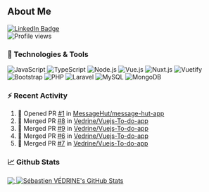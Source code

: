 ## About Me

[![LinkedIn Badge](https://img.shields.io/badge/-LinkedIn-0077B0?style=flat-square&logo=LinkedIn)](https://www.linkedin.com/in/sebastien-vedrine/)
</br>
![Profile views](https://gpvc.arturio.dev/Vedrine)

### 🔧 Technologies & Tools

<p>
  <img alt="JavaScript" src="https://img.shields.io/badge/-JavaScript-F7DF1E?style=flat-square&logo=JavaScript&logoColor=white">
  <img alt="TypeScript" src="https://img.shields.io/badge/-TypeScript-007ACC?style=flat-square&logo=TypeScript&logoColor=white">
  <img alt="Node.js" src="https://img.shields.io/badge/-Node.js-339933?style=flat-square&logo=Node.js&logoColor=white">
  <img alt="Vue.js" src="https://img.shields.io/badge/-Vue.js-4FC08D?style=flat-square&logo=Vue.js&logoColor=white">
  <img alt="Nuxt.js" src="https://img.shields.io/badge/-Nuxt.js-00C58E?style=flat-square&logo=Nuxt.js&logoColor=white">
  <img alt="Vuetify" src="https://img.shields.io/badge/-Vuetify-1867C0?style=flat-square&logo=Vuetify&logoColor=white">
  <img alt="Bootstrap" src="https://img.shields.io/badge/-Bootstrap-563D7C?style=flat-square&logo=Bootstrap&logoColor=white">
  <img alt="PHP" src="https://img.shields.io/badge/-PHP-777BB4?style=flat-square&logo=PHP&logoColor=white">
  <img alt="Laravel" src="https://img.shields.io/badge/-Laravel-FF2D20?style=flat-square&logo=Laravel&logoColor=white">
  <img alt="MySQL" src="https://img.shields.io/badge/-MySQL-4479A1?style=flat-square&logo=MySQL&logoColor=white">
  <img alt="MongoDB" src="https://img.shields.io/badge/-MongoDB-47A248?style=flat-square&logo=MongoDB&logoColor=white">
</p>

### :zap: Recent Activity

<!--START_SECTION:activity-->
1. 💪 Opened PR [#1](https://github.com/MessageHut/message-hut-app/pull/1) in [MessageHut/message-hut-app](https://github.com/MessageHut/message-hut-app)
2. 🎉 Merged PR [#8](https://github.com/Vedrine/Vuejs-To-do-app/pull/8) in [Vedrine/Vuejs-To-do-app](https://github.com/Vedrine/Vuejs-To-do-app)
3. 🎉 Merged PR [#9](https://github.com/Vedrine/Vuejs-To-do-app/pull/9) in [Vedrine/Vuejs-To-do-app](https://github.com/Vedrine/Vuejs-To-do-app)
4. 🎉 Merged PR [#6](https://github.com/Vedrine/Vuejs-To-do-app/pull/6) in [Vedrine/Vuejs-To-do-app](https://github.com/Vedrine/Vuejs-To-do-app)
5. 🎉 Merged PR [#7](https://github.com/Vedrine/Vuejs-To-do-app/pull/7) in [Vedrine/Vuejs-To-do-app](https://github.com/Vedrine/Vuejs-To-do-app)
<!--END_SECTION:activity-->


### &#x1f4c8; Github Stats

<a href="">
  <img align="center" src="https://github-readme-stats-git-master.vedrine.vercel.app/api/top-langs/?username=vedrine" />
</a>

<a href="">
  <img align="center" src="https://github-readme-stats-git-master.vedrine.vercel.app/api?username=vedrine&show_icons=true&line_height=27&count_private=true&theme=vue" alt="Sébastien VÉDRINE's GitHub Stats" />
</a>
